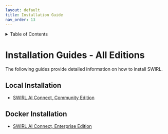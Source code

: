 ```yaml
---
layout: default
title: Installation Guide
nav_order: 13
---
```

<details markdown="block">
  <summary>
    Table of Contents
  </summary>
  {: .text-delta }
- TOC
{:toc}
</details>

# Installation Guides - All Editions

The following guides provide detailed information on how to install SWIRL. 

## Local Installation

* [SWIRL AI Connect, Community Edition](./Installation-Community.html)

## Docker Installation

* [SWIRL AI Connect, Enterprise Edition](./Quick-Start-Enterprise.html)
